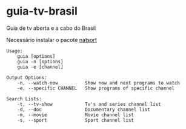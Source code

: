 # guia-tv-brasil

Guia de tv aberta e a cabo do Brasil

Necessário instalar o pacote [natsort](https://github.com/SethMMorton/natsort)

```
Usage:
	guia [options]
	guia -n [options]
	guia -e [channel]

Output Options:
	-n, --watch-now          Show now and next programs to watch
	-e, --specific CHANNEL   Show programs of specific channel

Search Lists:
	-t, --tv-show            Tv's and series channel list
	-d, --doc                Documentary channel list
	-m, --movie              Movie channel list
	-s, --sport              Sport channel list
  ```
